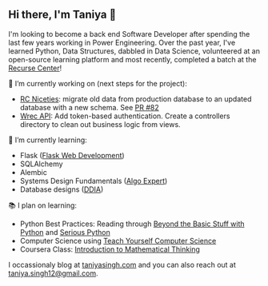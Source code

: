 ## Hi there, I'm Taniya 👋

I'm looking to become a back end Software Developer after spending the last few years working in Power Engineering. Over the past year, I've learned Python, Data Structures, dabbled in Data Science, volunteered at an open-source learning platform and most recently, completed a batch at the [Recurse Center](https://www.recurse.com/)!

🔭 I’m currently working on (next steps for the project):
- [RC Niceties](https://github.com/mjec/rc-niceties): migrate old data from production database to an updated database with a new schema. See [PR #82](https://github.com/mjec/rc-niceties/pull/82)
- [Wrec API](https://github.com/tas09009/Wrec-API): Add token-based authentication. Create a controllers directory to clean out business logic from views.

🌱 I’m currently learning: 
- Flask ([Flask Web Development](https://www.oreilly.com/library/view/flask-web-development/9781491991725/))
- SQLAlchemy
- Alembic
- Systems Design Fundamentals ([Algo Expert](https://www.algoexpert.io/systems/fundamentals))
- Database designs ([DDIA](https://dataintensive.net/))

📚 I plan on learning:
- Python Best Practices: Reading through [Beyond the Basic Stuff with Python](https://inventwithpython.com/beyond/) and [Serious Python](https://nostarch.com/seriouspython)
- Computer Science using [Teach Yourself Computer Science](https://teachyourselfcs.com/)
- Coursera Class: [Introduction to Mathematical Thinking](https://www.coursera.org/learn/mathematical-thinking)

I occassionaly blog at [taniyasingh.com](http://taniyasingh.com/) and you can also reach out at taniya.singh12@gmail.com. 

<!--
**tas09009/tas09009** is a ✨ _special_ ✨ repository because its `README.md` (this file) appears on your GitHub profile.

Here are some ideas to get you started:

- 🔭 I’m currently working on ...
- 🌱 I’m currently learning ...
- 👯 I’m looking to collaborate on ...
- 🤔 I’m looking for help with ...
- 💬 Ask me about ...
- 📫 How to reach me: ...
- 😄 Pronouns: ...
- ⚡ Fun fact: ...
-->
